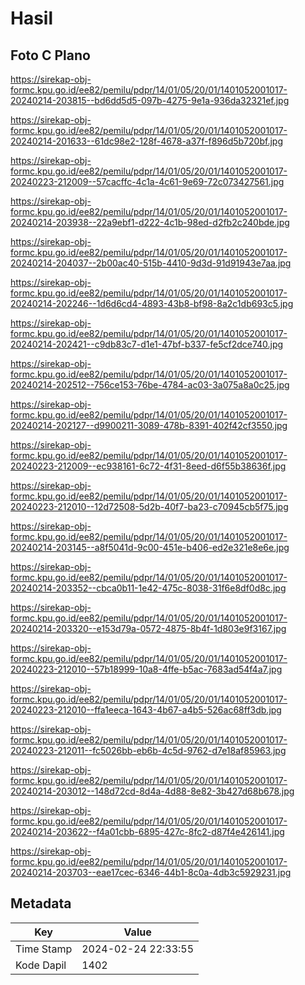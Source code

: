 # Hasil

## Foto C Plano

https://sirekap-obj-formc.kpu.go.id/ee82/pemilu/pdpr/14/01/05/20/01/1401052001017-20240214-203815--bd6dd5d5-097b-4275-9e1a-936da32321ef.jpg

https://sirekap-obj-formc.kpu.go.id/ee82/pemilu/pdpr/14/01/05/20/01/1401052001017-20240214-201633--61dc98e2-128f-4678-a37f-f896d5b720bf.jpg

https://sirekap-obj-formc.kpu.go.id/ee82/pemilu/pdpr/14/01/05/20/01/1401052001017-20240223-212009--57cacffc-4c1a-4c61-9e69-72c073427561.jpg

https://sirekap-obj-formc.kpu.go.id/ee82/pemilu/pdpr/14/01/05/20/01/1401052001017-20240214-203938--22a9ebf1-d222-4c1b-98ed-d2fb2c240bde.jpg

https://sirekap-obj-formc.kpu.go.id/ee82/pemilu/pdpr/14/01/05/20/01/1401052001017-20240214-204037--2b00ac40-515b-4410-9d3d-91d91943e7aa.jpg

https://sirekap-obj-formc.kpu.go.id/ee82/pemilu/pdpr/14/01/05/20/01/1401052001017-20240214-202246--1d6d6cd4-4893-43b8-bf98-8a2c1db693c5.jpg

https://sirekap-obj-formc.kpu.go.id/ee82/pemilu/pdpr/14/01/05/20/01/1401052001017-20240214-202421--c9db83c7-d1e1-47bf-b337-fe5cf2dce740.jpg

https://sirekap-obj-formc.kpu.go.id/ee82/pemilu/pdpr/14/01/05/20/01/1401052001017-20240214-202512--756ce153-76be-4784-ac03-3a075a8a0c25.jpg

https://sirekap-obj-formc.kpu.go.id/ee82/pemilu/pdpr/14/01/05/20/01/1401052001017-20240214-202127--d9900211-3089-478b-8391-402f42cf3550.jpg

https://sirekap-obj-formc.kpu.go.id/ee82/pemilu/pdpr/14/01/05/20/01/1401052001017-20240223-212009--ec938161-6c72-4f31-8eed-d6f55b38636f.jpg

https://sirekap-obj-formc.kpu.go.id/ee82/pemilu/pdpr/14/01/05/20/01/1401052001017-20240223-212010--12d72508-5d2b-40f7-ba23-c70945cb5f75.jpg

https://sirekap-obj-formc.kpu.go.id/ee82/pemilu/pdpr/14/01/05/20/01/1401052001017-20240214-203145--a8f5041d-9c00-451e-b406-ed2e321e8e6e.jpg

https://sirekap-obj-formc.kpu.go.id/ee82/pemilu/pdpr/14/01/05/20/01/1401052001017-20240214-203352--cbca0b11-1e42-475c-8038-31f6e8df0d8c.jpg

https://sirekap-obj-formc.kpu.go.id/ee82/pemilu/pdpr/14/01/05/20/01/1401052001017-20240214-203320--e153d79a-0572-4875-8b4f-1d803e9f3167.jpg

https://sirekap-obj-formc.kpu.go.id/ee82/pemilu/pdpr/14/01/05/20/01/1401052001017-20240223-212010--57b18999-10a8-4ffe-b5ac-7683ad54f4a7.jpg

https://sirekap-obj-formc.kpu.go.id/ee82/pemilu/pdpr/14/01/05/20/01/1401052001017-20240223-212010--ffa1eeca-1643-4b67-a4b5-526ac68ff3db.jpg

https://sirekap-obj-formc.kpu.go.id/ee82/pemilu/pdpr/14/01/05/20/01/1401052001017-20240223-212011--fc5026bb-eb6b-4c5d-9762-d7e18af85963.jpg

https://sirekap-obj-formc.kpu.go.id/ee82/pemilu/pdpr/14/01/05/20/01/1401052001017-20240214-203012--148d72cd-8d4a-4d88-8e82-3b427d68b678.jpg

https://sirekap-obj-formc.kpu.go.id/ee82/pemilu/pdpr/14/01/05/20/01/1401052001017-20240214-203622--f4a01cbb-6895-427c-8fc2-d87f4e426141.jpg

https://sirekap-obj-formc.kpu.go.id/ee82/pemilu/pdpr/14/01/05/20/01/1401052001017-20240214-203703--eae17cec-6346-44b1-8c0a-4db3c5929231.jpg


## Metadata

| Key        | Value               |
| ---------- | ------------------- |
| Time Stamp | 2024-02-24 22:33:55 |
| Kode Dapil | 1402                |



